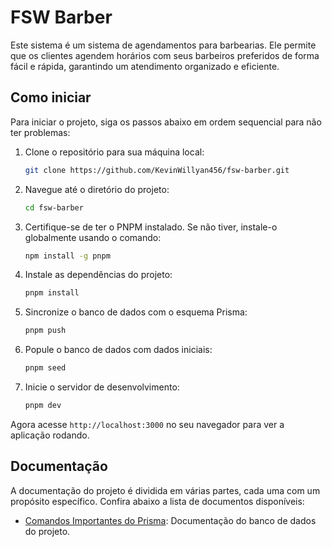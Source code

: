 # FSW Barber

Este sistema é um sistema de agendamentos para barbearias. Ele permite que os clientes agendem horários com seus barbeiros preferidos de forma fácil e rápida, garantindo um atendimento organizado e eficiente.

## Como iniciar

Para iniciar o projeto, siga os passos abaixo em ordem sequencial para não ter problemas:

1. Clone o repositório para sua máquina local:

    ```sh
    git clone https://github.com/KevinWillyan456/fsw-barber.git
    ```

2. Navegue até o diretório do projeto:

    ```sh
    cd fsw-barber
    ```

3. Certifique-se de ter o PNPM instalado. Se não tiver, instale-o globalmente usando o comando:

    ```sh
    npm install -g pnpm
    ```

4. Instale as dependências do projeto:

    ```sh
    pnpm install
    ```

5. Sincronize o banco de dados com o esquema Prisma:

    ```sh
    pnpm push
    ```

6. Popule o banco de dados com dados iniciais:

    ```sh
    pnpm seed
    ```

7. Inicie o servidor de desenvolvimento:

    ```sh
    pnpm dev
    ```

Agora acesse `http://localhost:3000` no seu navegador para ver a aplicação rodando.

## Documentação

A documentação do projeto é dividida em várias partes, cada uma com um propósito específico. Confira abaixo a lista de documentos disponíveis:

- [Comandos Importantes do Prisma](docs/DATABASE.md): Documentação do banco de dados do projeto.
